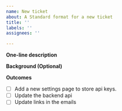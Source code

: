 ```yaml
---
name: New ticket
about: A Standard format for a new ticket
title: ''
labels: ''
assignees: ''

---
```


**One-line description**
<This ticket is for adding support for XYZ.>

**Background (Optional)**
<Currently we have a feature and we want to make some changes like>

**Outcomes**
- [ ] Add a new settings page to store api keys.
- [ ] Update the backend api
- [ ] Update links in the emails
